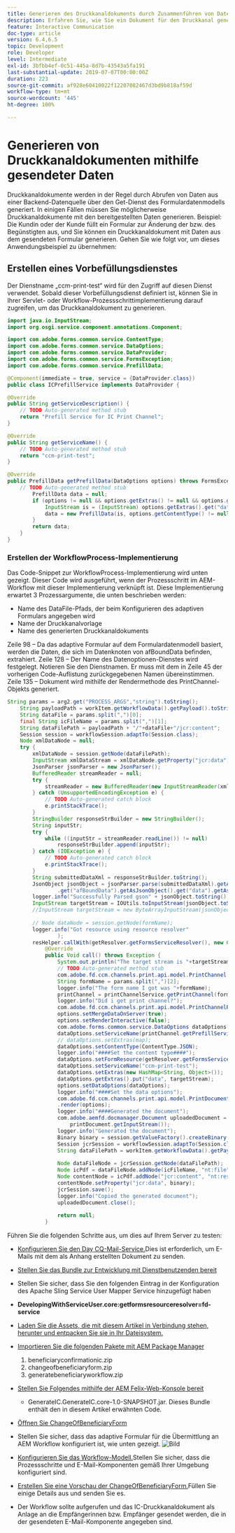 ```yaml
---
title: Generieren des Druckkanaldokuments durch Zusammenführen von Daten
description: Erfahren Sie, wie Sie ein Dokument für den Druckkanal generieren, indem Sie die im Eingabe-Stream enthaltenen Daten zusammenführen.
feature: Interactive Communication
doc-type: article
version: 6.4,6.5
topic: Development
role: Developer
level: Intermediate
exl-id: 3bfbb4ef-0c51-445a-8d7b-43543a5fa191
last-substantial-update: 2019-07-07T00:00:00Z
duration: 223
source-git-commit: af928e60410022f12207082467d3bd9b818af59d
workflow-type: tm+mt
source-wordcount: '445'
ht-degree: 100%

---
```


# Generieren von Druckkanaldokumenten mithilfe gesendeter Daten

Druckkanaldokumente werden in der Regel durch Abrufen von Daten aus einer Backend-Datenquelle über den Get-Dienst des Formulardatenmodells generiert. In einigen Fällen müssen Sie möglicherweise Druckkanaldokumente mit den bereitgestellten Daten generieren. Beispiel: Die Kundin oder der Kunde füllt ein Formular zur Änderung der bzw. des Begünstigten aus, und Sie können ein Druckkanaldokument mit Daten aus dem gesendeten Formular generieren. Gehen Sie wie folgt vor, um dieses Anwendungsbeispiel zu übernehmen:

## Erstellen eines Vorbefüllungsdienstes

Der Dienstname „ccm-print-test“ wird für den Zugriff auf diesen Dienst verwendet. Sobald dieser Vorbefüllungsdienst definiert ist, können Sie in Ihrer Servlet- oder Workflow-Prozessschrittimplementierung darauf zugreifen, um das Druckkanaldokument zu generieren.

```java
import java.io.InputStream;
import org.osgi.service.component.annotations.Component;

import com.adobe.forms.common.service.ContentType;
import com.adobe.forms.common.service.DataOptions;
import com.adobe.forms.common.service.DataProvider;
import com.adobe.forms.common.service.FormsException;
import com.adobe.forms.common.service.PrefillData;

@Component(immediate = true, service = {DataProvider.class})
public class ICPrefillService implements DataProvider {

@Override
public String getServiceDescription() {
    // TODO Auto-generated method stub
    return "Prefill Service for IC Print Channel";
}

@Override
public String getServiceName() {
    // TODO Auto-generated method stub
    return "ccm-print-test";
}

@Override
public PrefillData getPrefillData(DataOptions options) throws FormsException {
    // TODO Auto-generated method stub
        PrefillData data = null;
        if (options != null && options.getExtras() != null && options.getExtras().get("data") != null) {
            InputStream is = (InputStream) options.getExtras().get("data");
            data = new PrefillData(is, options.getContentType() != null ? options.getContentType() : ContentType.JSON);
        }
        return data;
    }
}
```

### Erstellen der WorkflowProcess-Implementierung

Das Code-Snippet zur WorkflowProcess-Implementierung wird unten gezeigt. Dieser Code wird ausgeführt, wenn der Prozessschritt im AEM-Workflow mit dieser Implementierung verknüpft ist. Diese Implementierung erwartet 3 Prozessargumente, die unten beschrieben werden:

* Name des DataFile-Pfads, der beim Konfigurieren des adaptiven Formulars angegeben wird
* Name der Druckkanalvorlage
* Name des generierten Druckkanaldokuments

Zeile 98 – Da das adaptive Formular auf dem Formulardatenmodell basiert, werden die Daten, die sich im Datenknoten von afBoundData befinden, extrahiert.
Zeile 128 – Der Name des Datenoptionen-Dienstes wird festgelegt. Notieren Sie den Dienstnamen. Er muss mit dem in Zeile 45 der vorherigen Code-Auflistung zurückgegebenen Namen übereinstimmen.
Zeile 135 – Dokument wird mithilfe der Rendermethode des PrintChannel-Objekts generiert.


```java
String params = arg2.get("PROCESS_ARGS","string").toString();
    String payloadPath = workItem.getWorkflowData().getPayload().toString();
    String dataFile = params.split(",")[0];
    final String icFileName = params.split(",")[1];
    String dataFilePath = payloadPath + "/"+dataFile+"/jcr:content";
    Session session = workflowSession.adaptTo(Session.class);
    Node xmlDataNode = null;
    try {
        xmlDataNode = session.getNode(dataFilePath);
        InputStream xmlDataStream = xmlDataNode.getProperty("jcr:data").getBinary().getStream();
        JsonParser jsonParser = new JsonParser();
        BufferedReader streamReader = null;
        try {
            streamReader = new BufferedReader(new InputStreamReader(xmlDataStream, "UTF-8"));
        } catch (UnsupportedEncodingException e) {
            // TODO Auto-generated catch block
            e.printStackTrace();
        }
        StringBuilder responseStrBuilder = new StringBuilder();
        String inputStr;
        try {
            while ((inputStr = streamReader.readLine()) != null)
                responseStrBuilder.append(inputStr);
        } catch (IOException e) {
            // TODO Auto-generated catch block
            e.printStackTrace();
        }
        String submittedDataXml = responseStrBuilder.toString();
        JsonObject jsonObject = jsonParser.parse(submittedDataXml).getAsJsonObject().get("afData").getAsJsonObject()
                .get("afBoundData").getAsJsonObject().get("data").getAsJsonObject();
        logger.info("Successfully Parsed gson" + jsonObject.toString());
        InputStream targetStream = IOUtils.toInputStream(jsonObject.toString());
        //InputStream targetStream = new ByteArrayInputStream(jsonObject.toString().getBytes());
        
        // Node dataNode = session.getNode(formName);
        logger.info("Got resource using resource resolver"
                );
        resHelper.callWith(getResolver.getFormsServiceResolver(), new Callable<Void>() {
            @Override
            public Void call() throws Exception {
                System.out.println("The target stream is "+targetStream.available());
                // TODO Auto-generated method stub
                com.adobe.fd.ccm.channels.print.api.model.PrintChannel printChannel = null;
                String formName = params.split(",")[2];
                logger.info("The form name I got was "+formName);
                printChannel = printChannelService.getPrintChannel(formName);
                logger.info("Did i get print channel?");
                com.adobe.fd.ccm.channels.print.api.model.PrintChannelRenderOptions options = new com.adobe.fd.ccm.channels.print.api.model.PrintChannelRenderOptions();
                options.setMergeDataOnServer(true);
                options.setRenderInteractive(false);
                com.adobe.forms.common.service.DataOptions dataOptions = new com.adobe.forms.common.service.DataOptions();
                dataOptions.setServiceName(printChannel.getPrefillService());
                // dataOptions.setExtras(map);
                dataOptions.setContentType(ContentType.JSON);
                logger.info("####Set the content type####");
                dataOptions.setFormResource(getResolver.getFormsServiceResolver().getResource(formName));
                dataOptions.setServiceName("ccm-print-test");
                dataOptions.setExtras(new HashMap<String, Object>());
                dataOptions.getExtras().put("data", targetStream);
                options.setDataOptions(dataOptions);
                logger.info("####Set the data options");
                com.adobe.fd.ccm.channels.print.api.model.PrintDocument printDocument = printChannel
                .render(options);
                logger.info("####Generated the document");
                com.adobe.aemfd.docmanager.Document uploadedDocument = new com.adobe.aemfd.docmanager.Document(
                    printDocument.getInputStream());
                logger.info("Generated the document");
                Binary binary = session.getValueFactory().createBinary(printDocument.getInputStream());
                Session jcrSession = workflowSession.adaptTo(Session.class);
                String dataFilePath = workItem.getWorkflowData().getPayload().toString();
                
                Node dataFileNode = jcrSession.getNode(dataFilePath);
                Node icPdf = dataFileNode.addNode(icFileName, "nt:file");
                Node contentNode = icPdf.addNode("jcr:content", "nt:resource");
                contentNode.setProperty("jcr:data", binary);
                jcrSession.save();
                logger.info("Copied the generated document");
                uploadedDocument.close();
                
                return null;
            }
```

Führen Sie die folgenden Schritte aus, um dies auf Ihrem Server zu testen:

* [Konfigurieren Sie den Day CQ-Mail-Service.](https://helpx.adobe.com/de/experience-manager/6-5/communities/using/email.html)Dies ist erforderlich, um E-Mails mit dem als Anhang erstellten Dokument zu senden.
* [Stellen Sie das Bundle zur Entwicklung mit Dienstbenutzenden bereit](/help/forms/assets/common-osgi-bundles/DevelopingWithServiceUser.jar)
* Stellen Sie sicher, dass Sie den folgenden Eintrag in der Konfiguration des Apache Sling Service User Mapper Service hinzugefügt haben
* **DevelopingWithServiceUser.core:getformsresourceresolver=fd-service**
* [Laden Sie die Assets, die mit diesem Artikel in Verbindung stehen, herunter und entpacken Sie sie in Ihr Dateisystem.](assets/prefillservice.zip)
* [Importieren Sie die folgenden Pakete mit AEM Package Manager](http://localhost:4502/crx/packmgr/index.jsp)
   1. beneficiaryconfirmationic.zip
   2. changeofbeneficiaryform.zip
   3. generatebeneficiaryworkflow.zip
* [Stellen Sie Folgendes mithilfe der AEM Felix-Web-Konsole bereit](http://localhost:4502/system/console/bundles)

   * GenerateIC.GenerateIC.core-1.0-SNAPSHOT.jar. Dieses Bundle enthält den in diesem Artikel erwähnten Code.

* [Öffnen Sie ChangeOfBeneficiaryForm](http://localhost:4502/content/dam/formsanddocuments/changebeneficiary/jcr:content?wcmmode=disabled)
* Stellen Sie sicher, dass das adaptive Formular für die Übermittlung an AEM Workflow konfiguriert ist, wie unten gezeigt.
  ![Bild](assets/generateic.PNG)
* [Konfigurieren Sie das Workflow-Modell.](http://localhost:4502/editor.html/conf/global/settings/workflow/models/ChangesToBeneficiary.html)Stellen Sie sicher, dass die Prozessschritte und E-Mail-Komponenten gemäß Ihrer Umgebung konfiguriert sind.
* [Erstellen Sie eine Vorschau der ChangeOfBeneficiaryForm.](http://localhost:4502/content/dam/formsanddocuments/changebeneficiary/jcr:content?wcmmode=disabled)Füllen Sie einige Details aus und senden Sie es.
* Der Workflow sollte aufgerufen und das IC-Druckkanaldokument als Anlage an die Empfängerinnen bzw. Empfänger gesendet werden, die in der gesendeten E-Mail-Komponente angegeben sind.
